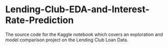 # Lending-Club-EDA-and-Interest-Rate-Prediction
The source code for the Kaggle notebook which covers an exploration and model comparison project on the Lending Club Loan Data.
